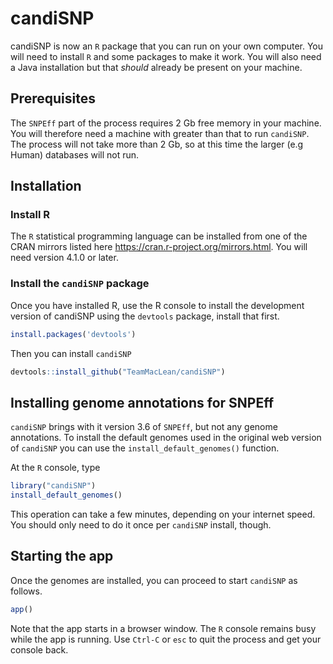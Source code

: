 
<!-- README.md is generated from README.Rmd. Please edit that file -->

# candiSNP

<!-- badges: start -->
<!-- badges: end -->

candiSNP is now an `R` package that you can run on your own computer.
You will need to install `R` and some packages to make it work. You will
also need a Java installation but that *should* already be present on
your machine.

## Prerequisites

The `SNPEff` part of the process requires 2 Gb free memory in your
machine. You will therefore need a machine with greater than that to run
`candiSNP`. The process will not take more than 2 Gb, so at this time
the larger (e.g Human) databases will not run.

## Installation

### Install R

The `R` statistical programming language can be installed from one of
the CRAN mirrors listed here <https://cran.r-project.org/mirrors.html>.
You will need version 4.1.0 or later.

### Install the `candiSNP` package

Once you have installed R, use the R console to install the development
version of candiSNP using the `devtools` package, install that first.

``` r
install.packages('devtools')
```

Then you can install `candiSNP`

``` r
devtools::install_github("TeamMacLean/candiSNP")
```

## Installing genome annotations for SNPEff

`candiSNP` brings with it version 3.6 of `SNPEff`, but not any genome
annotations. To install the default genomes used in the original web
version of `candiSNP` you can use the `install_default_genomes()`
function.

At the `R` console, type

``` r
library("candiSNP")
install_default_genomes()
```

This operation can take a few minutes, depending on your internet speed.
You should only need to do it once per `candiSNP` install, though.

## Starting the app

Once the genomes are installed, you can proceed to start `candiSNP` as
follows.

``` r
app()
```

Note that the app starts in a browser window. The `R` console remains
busy while the app is running. Use `Ctrl-C` or `esc` to quit the process
and get your console back.
